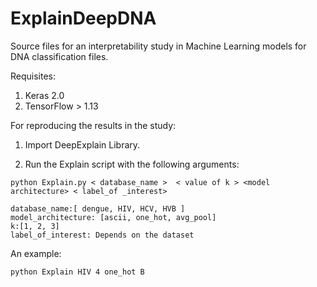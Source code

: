 # ExplainDeepDNA


Source files for an interpretability study in Machine Learning models for DNA classification files.

Requisites:
1. Keras 2.0
2. TensorFlow > 1.13

For reproducing the results in the study: 
1. Import DeepExplain Library.

2. Run the Explain script with the following arguments:
```
python Explain.py < database_name >  < value of k > <model architecture> < label_of _interest>

database_name:[ dengue, HIV, HCV, HVB ]
model_architecture: [ascii, one_hot, avg_pool]
k:[1, 2, 3]
label_of_interest: Depends on the dataset
```
An example: 
```
python Explain HIV 4 one_hot B
```
